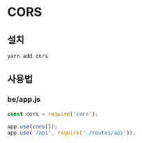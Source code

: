 # CORS

## 설치

```shell
yarn add cors
```



## 사용법

### be/app.js

```javascript
const cors = require('cors');

app.use(cors());
app.use('/api', require('./routes/api'));
```
